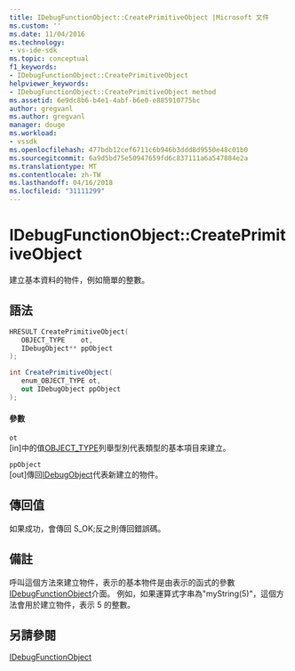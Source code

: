 ```yaml
---
title: IDebugFunctionObject::CreatePrimitiveObject |Microsoft 文件
ms.custom: ''
ms.date: 11/04/2016
ms.technology:
- vs-ide-sdk
ms.topic: conceptual
f1_keywords:
- IDebugFunctionObject::CreatePrimitiveObject
helpviewer_keywords:
- IDebugFunctionObject::CreatePrimitiveObject method
ms.assetid: 6e9dc8b6-b4e1-4abf-b6e0-e885910775bc
author: gregvanl
ms.author: gregvanl
manager: douge
ms.workload:
- vssdk
ms.openlocfilehash: 477bdb12cef6711c6b946b3ddd8d9550e48c01b0
ms.sourcegitcommit: 6a9d5bd75e50947659fd6c837111a6a547884e2a
ms.translationtype: MT
ms.contentlocale: zh-TW
ms.lasthandoff: 04/16/2018
ms.locfileid: "31111299"
---
```

# <a name="idebugfunctionobjectcreateprimitiveobject"></a>IDebugFunctionObject::CreatePrimitiveObject
建立基本資料的物件，例如簡單的整數。  
  
## <a name="syntax"></a>語法  
  
```cpp  
HRESULT CreatePrimitiveObject(   
   OBJECT_TYPE    ot,  
   IDebugObject** ppObject  
);  
```  
  
```csharp  
int CreatePrimitiveObject(  
   enum_OBJECT_TYPE ot,   
   out IDebugObject ppObject  
);  
```  
  
#### <a name="parameters"></a>參數  
 `ot`  
 [in]中的值[OBJECT_TYPE](../../../extensibility/debugger/reference/object-type.md)列舉型別代表類型的基本項目來建立。  
  
 `ppObject`  
 [out]傳回[IDebugObject](../../../extensibility/debugger/reference/idebugobject.md)代表新建立的物件。  
  
## <a name="return-value"></a>傳回值  
 如果成功，會傳回 S_OK;反之則傳回錯誤碼。  
  
## <a name="remarks"></a>備註  
 呼叫這個方法來建立物件，表示的基本物件是由表示的函式的參數[IDebugFunctionObject](../../../extensibility/debugger/reference/idebugfunctionobject.md)介面。 例如，如果運算式字串為"myString(5)"，這個方法會用於建立物件，表示 5 的整數。  
  
## <a name="see-also"></a>另請參閱  
 [IDebugFunctionObject](../../../extensibility/debugger/reference/idebugfunctionobject.md)